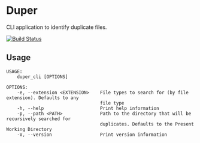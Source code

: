 # Duper
CLI application to identify duplicate files.   

[![Build Status](https://github.com/yourusername/your-repo-name/actions/workflows/rust.yml/badge.svg)](https://github.com/sneddonlewis/duper_cli/actions/workflows/rust.yml)

## Usage

```
USAGE:
    duper_cli [OPTIONS]

OPTIONS:
    -e, --extension <EXTENSION>    File types to search for (by file extension). Defaults to any
                                   file type
    -h, --help                     Print help information
    -p, --path <PATH>              Path to the directory that will be recursively searched for
                                   duplicates. Defaults to the Present Working Directory
    -V, --version                  Print version information
```